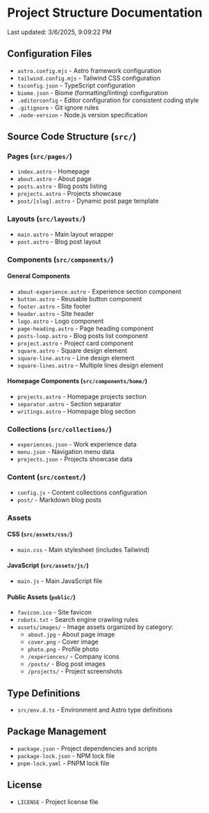 # Project Structure Documentation
Last updated: 3/6/2025, 9:09:22 PM

## Configuration Files
- `astro.config.mjs` - Astro framework configuration
- `tailwind.config.mjs` - Tailwind CSS configuration
- `tsconfig.json` - TypeScript configuration
- `biome.json` - Biome (formatting/linting) configuration
- `.editorconfig` - Editor configuration for consistent coding style
- `.gitignore` - Git ignore rules
- `.node-version` - Node.js version specification

## Source Code Structure (`src/`)

### Pages (`src/pages/`)
- `index.astro` - Homepage
- `about.astro` - About page
- `posts.astro` - Blog posts listing
- `projects.astro` - Projects showcase
- `post/[slug].astro` - Dynamic post page template

### Layouts (`src/layouts/`)
- `main.astro` - Main layout wrapper
- `post.astro` - Blog post layout

### Components (`src/components/`)
#### General Components
- `about-experience.astro` - Experience section component
- `button.astro` - Reusable button component
- `footer.astro` - Site footer
- `header.astro` - Site header
- `logo.astro` - Logo component
- `page-heading.astro` - Page heading component
- `posts-loop.astro` - Blog posts list component
- `project.astro` - Project card component
- `square.astro` - Square design element
- `square-line.astro` - Line design element
- `square-lines.astro` - Multiple lines design element

#### Homepage Components (`src/components/home/`)
- `projects.astro` - Homepage projects section
- `separator.astro` - Section separator
- `writings.astro` - Homepage blog section

### Collections (`src/collections/`)
- `experiences.json` - Work experience data
- `menu.json` - Navigation menu data
- `projects.json` - Projects showcase data

### Content (`src/content/`)
- `config.js` - Content collections configuration
- `post/` - Markdown blog posts

### Assets
#### CSS (`src/assets/css/`)
- `main.css` - Main stylesheet (includes Tailwind)

#### JavaScript (`src/assets/js/`)
- `main.js` - Main JavaScript file

#### Public Assets (`public/`)
- `favicon.ico` - Site favicon
- `robots.txt` - Search engine crawling rules
- `assets/images/` - Image assets organized by category:
  - `about.jpg` - About page image
  - `cover.png` - Cover image
  - `photo.png` - Profile photo
  - `/experiences/` - Company icons
  - `/posts/` - Blog post images
  - `/projects/` - Project screenshots

## Type Definitions
- `src/env.d.ts` - Environment and Astro type definitions

## Package Management
- `package.json` - Project dependencies and scripts
- `package-lock.json` - NPM lock file
- `pnpm-lock.yaml` - PNPM lock file

## License
- `LICENSE` - Project license file